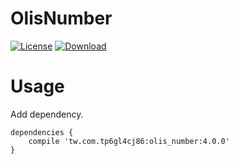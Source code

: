 OlisNumber
=========================

[![License](https://img.shields.io/badge/license-Apache%202-green.svg)](https://www.apache.org/licenses/LICENSE-2.0)
[ ![Download](https://api.bintray.com/packages/tp6gl4cj86/maven/olis_number/images/download.svg) ](https://bintray.com/tp6gl4cj86/maven/olis_number/_latestVersion)

# Usage

Add dependency.

```
dependencies {
    compile 'tw.com.tp6gl4cj86:olis_number:4.0.0'
}
```
